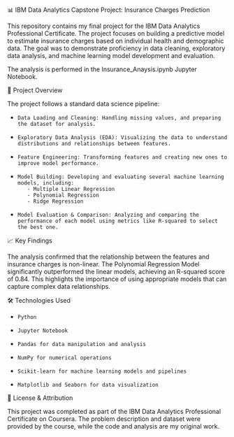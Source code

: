 📊 IBM Data Analytics Capstone Project: Insurance Charges Prediction

This repository contains my final project for the IBM Data Analytics Professional Certificate. The project focuses on building a predictive model to estimate insurance charges based on individual health and demographic data. The goal was to demonstrate proficiency in data cleaning, exploratory data analysis, and machine learning model development and evaluation.

The analysis is performed in the Insurance_Anaysis.ipynb Jupyter Notebook.

🚀 Project Overview

The project follows a standard data science pipeline:

*     Data Loading and Cleaning: Handling missing values, and preparing the dataset for analysis.
*     Exploratory Data Analysis (EDA): Visualizing the data to understand distributions and relationships between features.
*     Feature Engineering: Transforming features and creating new ones to improve model performance.
*     Model Building: Developing and evaluating several machine learning models, including:
         - Multiple Linear Regression 
         - Polynomial Regression 
         - Ridge Regression 
*     Model Evaluation & Comparison: Analyzing and comparing the performance of each model using metrics like R-squared to select the best one.

📈 Key Findings

The analysis confirmed that the relationship between the features and insurance charges is non-linear. The Polynomial Regression Model significantly outperformed the linear models, achieving an R-squared score of 0.84. This highlights the importance of using appropriate models that can capture complex data relationships.

🛠️ Technologies Used

*     Python
*     Jupyter Notebook
*     Pandas for data manipulation and analysis
*     NumPy for numerical operations
*     Scikit-learn for machine learning models and pipelines
*     Matplotlib and Seaborn for data visualization
📄 License & Attribution

This project was completed as part of the IBM Data Analytics Professional Certificate on Coursera. The problem description and dataset were provided by the course, while the code and analysis are my original work.